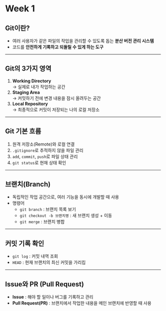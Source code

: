 
# Week 1

## Git이란?
- 여러 사용자가 같은 파일의 작업을 관리할 수 있도록 돕는 **분산 버전 관리 시스템**  
- 코드를 **안전하게 기록하고 되돌릴 수 있게 하는 도구**

---

## Git의 3가지 영역
1. **Working Directory**  
   → 실제로 내가 작업하는 공간  
2. **Staging Area**  
   → 커밋하기 전에 변경 내용을 잠시 올려두는 공간  
3. **Local Repository**  
   → 최종적으로 커밋이 저장되는 나의 로컬 저장소

---

## Git 기본 흐름
1. 원격 저장소(Remote)와 로컬 연결  
2. `.gitignore`로 추적하지 않을 파일 관리  
3. `add`, `commit`, `push`로 파일 상태 관리  
4. `git status`로 현재 상태 확인

---

## 브랜치(Branch)
- 독립적인 작업 공간으로, 여러 기능을 동시에 개발할 때 사용  
- 명령어  
  - `git branch` : 브랜치 목록 보기  
  - `git checkout -b 브랜치명` : 새 브랜치 생성 + 이동  
  - `git merge` : 브랜치 병합  

---

## 커밋 기록 확인
- `git log` : 커밋 내역 조회  
- `HEAD` : 현재 브랜치의 최신 커밋을 가리킴  

---

## Issue와 PR (Pull Request)
- **Issue** : 해야 할 일이나 버그를 기록하고 관리  
- **Pull Request(PR)** : 브랜치에서 작업한 내용을 메인 브랜치에 반영할 때 사용  

